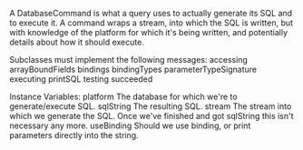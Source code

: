 A DatabaseCommand is what a query uses to actually generate its SQL and to execute it. A command wraps a stream, into which the SQL is written, but with knowledge of the platform for which it's being written, and potentially details about how it should execute.

Subclasses must implement the following messages:
	accessing
		arrayBoundFields
		bindings
		bindingTypes
		parameterTypeSignature
	executing
		printSQL
	testing
		succeeded

Instance Variables:
	platform	<DatabasePlatform>	The database for which we're to generate/execute SQL.
	sqlString	<String>	The resulting SQL.
	stream	<Stream>	The stream into which we generate the SQL. Once we've finished and got sqlString this isn't necessary any more.
	useBinding	<Boolean>	Should we use binding, or print parameters directly into the string.

